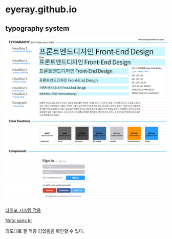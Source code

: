 # eyeray.github.io
## typography system
<img src="https://github.com/eyeray/eyeray.github.io/blob/master/day04_study/images/UI_kit_eyeray_upgrade0217.jpg?raw=true" alt="typography system">

[타이포 시스템 적용](https://eyeray.github.io/day04_study/typo_sytem.html)

[Noto sans kr](http://theeluwin.github.io/NotoSansKR-Hestia/)

의도대로 잘 적용 되었음을 확인할 수 있다.
